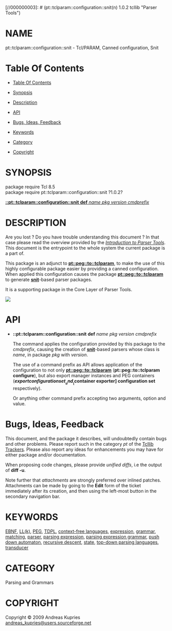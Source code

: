 
[//000000001]: # (pt::tclparam::configuration::snit - Parser Tools)
[//000000002]: # (Generated from file 'pt_tclparam_config_snit.man' by tcllib/doctools with format 'markdown')
[//000000003]: # (pt::tclparam::configuration::snit(n) 1.0.2 tcllib "Parser Tools")

# NAME

pt::tclparam::configuration::snit - Tcl/PARAM, Canned configuration, Snit

# <a name='toc'></a>Table Of Contents

  -  [Table Of Contents](#toc)

  -  [Synopsis](#synopsis)

  -  [Description](#section1)

  -  [API](#section2)

  -  [Bugs, Ideas, Feedback](#section3)

  -  [Keywords](#keywords)

  -  [Category](#category)

  -  [Copyright](#copyright)

# <a name='synopsis'></a>SYNOPSIS

package require Tcl 8.5  
package require pt::tclparam::configuration::snit ?1.0.2?  

[__::pt::tclparam::configuration::snit__ __def__ *name* *pkg* *version* *cmdprefix*](#1)  

# <a name='description'></a>DESCRIPTION

Are you lost ? Do you have trouble understanding this document ? In that case
please read the overview provided by the *[Introduction to Parser
Tools](pt_introduction.md)*. This document is the entrypoint to the whole system
the current package is a part of.

This package is an adjunct to
__[pt::peg::to::tclparam](pt_peg_to_tclparam.md)__, to make the use of this
highly configurable package easier by providing a canned configuration. When
applied this configuration causes the package
__[pt::peg::to::tclparam](pt_peg_to_tclparam.md)__ to generate
__[snit](../snit/snit.md)__-based parser packages.

It is a supporting package in the Core Layer of Parser Tools.

![](/home/aku/Play/Tcllib/w-scratch/embedded/md/image/arch_core_support.png)

# <a name='section2'></a>API

  - <a name='1'></a>__::pt::tclparam::configuration::snit__ __def__ *name* *pkg* *version* *cmdprefix*

    The command applies the configuration provided by this package to the
    *cmdprefix*, causing the creation of __[snit](../snit/snit.md)__-based
    parsers whose class is *name*, in package *pkg* with *version*.

    The use of a command prefix as API allows application of the configuration
    to not only __[pt::peg::to::tclparam](pt_peg_to_tclparam.md)__
    (__pt::peg::to::tclparam configure__), but also export manager instances and
    PEG containers (__$export configuration set__ and __[$container exporter]
    configuration set__ respectively).

    Or anything other command prefix accepting two arguments, option and value.

# <a name='section3'></a>Bugs, Ideas, Feedback

This document, and the package it describes, will undoubtedly contain bugs and
other problems. Please report such in the category *pt* of the [Tcllib
Trackers](http://core.tcl.tk/tcllib/reportlist). Please also report any ideas
for enhancements you may have for either package and/or documentation.

When proposing code changes, please provide *unified diffs*, i.e the output of
__diff -u__.

Note further that *attachments* are strongly preferred over inlined patches.
Attachments can be made by going to the __Edit__ form of the ticket immediately
after its creation, and then using the left-most button in the secondary
navigation bar.

# <a name='keywords'></a>KEYWORDS

[EBNF](../../../../index.md#ebnf), [LL(k)](../../../../index.md#ll_k_),
[PEG](../../../../index.md#peg), [TDPL](../../../../index.md#tdpl),
[context-free languages](../../../../index.md#context_free_languages),
[expression](../../../../index.md#expression),
[grammar](../../../../index.md#grammar),
[matching](../../../../index.md#matching),
[parser](../../../../index.md#parser), [parsing
expression](../../../../index.md#parsing_expression), [parsing expression
grammar](../../../../index.md#parsing_expression_grammar), [push down
automaton](../../../../index.md#push_down_automaton), [recursive
descent](../../../../index.md#recursive_descent),
[state](../../../../index.md#state), [top-down parsing
languages](../../../../index.md#top_down_parsing_languages),
[transducer](../../../../index.md#transducer)

# <a name='category'></a>CATEGORY

Parsing and Grammars

# <a name='copyright'></a>COPYRIGHT

Copyright &copy; 2009 Andreas Kupries <andreas_kupries@users.sourceforge.net>
